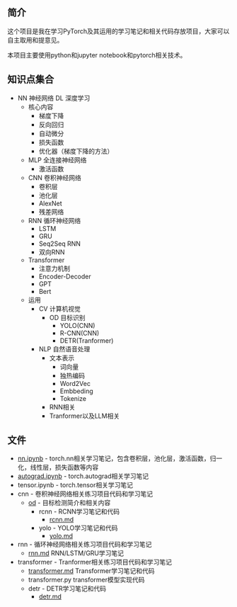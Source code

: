 ## 简介

这个项目是我在学习PyTorch及其运用的学习笔记和相关代码存放项目，大家可以自主取用和提意见。

本项目主要使用python和jupyter notebook和pytorch相关技术。

## 知识点集合

* NN 神经网络 DL 深度学习
  * 核心内容
    * 梯度下降
    * 反向回归
    * 自动微分
    * 损失函数
    * 优化器（梯度下降的方法）
  * MLP 全连接神经网络
    * 激活函数
  * CNN 卷积神经网络
    * 卷积层
    * 池化层
    * AlexNet
    * 残差网络
  * RNN 循环神经网络
    * LSTM
    * GRU
    * Seq2Seq RNN
    * 双向RNN
  * Transformer
    * 注意力机制
    * Encoder-Decoder
    * GPT
    * Bert
  * 运用
    * CV 计算机视觉
      * OD 目标识别
        * YOLO(CNN)
        * R-CNN(CNN)
        * DETR(Tranformer)
    * NLP 自然语音处理
      * 文本表示
        * 词向量
        * 独热编码
        * Word2Vec
        * Embbeding
        * Tokenize
      * RNN相关
      * Tranformer以及LLM相关

## 文件
* [nn.ipynb](./nn.ipynb) - torch.nn相关学习笔记，包含卷积层，池化层，激活函数，归一化，线性层，损失函数等内容
* [autograd.ipynb](./autograd.ipynb) - torch.autograd相关学习笔记
* tensor.ipynb - torch.tensor相关学习笔记
* cnn - 卷积神经网络相关练习项目代码和学习笔记
  * [od](./cnn/od/README.md) - 目标检测简介和相关内容
    * rcnn - RCNN学习笔记和代码
      * [rcnn.md](./cnn/od/rcnn/rcnn.md)
    * yolo - YOLO学习笔记和代码
      * [yolo.md](./cnn/od/yolo/yolo.md)
* rnn - 循环神经网络相关练习项目代码和学习笔记
  * [rnn.md](./rnn/rnn.md) RNN/LSTM/GRU学习笔记
* transformer - Tranformer相关练习项目代码和学习笔记
  * [transformer.md](./transformer/transformer.md) Transformer学习笔记和代码
  * transformer.py transformer模型实现代码
  * detr - DETR学习笔记和代码
    * [detr.md](./transformer/detr/detr.md)
